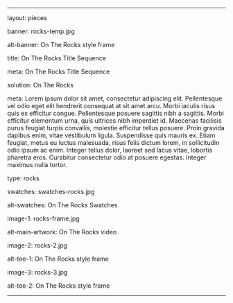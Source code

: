 ---

layout: pieces

banner: rocks-temp.jpg

alt-banner: On The Rocks style frame

title: On The Rocks Title Sequence

meta: On The Rocks Title Sequence

solution: On The Rocks

meta: Lorem ipsum dolor sit amet, consectetur adipiscing elit. Pellentesque vel odio eget elit hendrerit consequat at sit amet arcu. Morbi iaculis risus quis ex efficitur congue. Pellentesque posuere sagittis nibh a sagittis. Morbi efficitur elementum urna, quis ultrices nibh imperdiet id. Maecenas facilisis purus feugiat turpis convallis, molestie efficitur tellus posuere. Proin gravida dapibus enim, vitae vestibulum ligula. Suspendisse quis mauris ex. Etiam feugiat, metus eu luctus malesuada, risus felis dictum lorem, in sollicitudin odio ipsum ac enim. Integer tellus dolor, laoreet sed lacus vitae, lobortis pharetra eros. Curabitur consectetur odio at posuere egestas. Integer maximus nulla tortor.

type: rocks

swatches: swatches-rocks.jpg

alt-swatches: On The Rocks Swatches

image-1: rocks-frame.jpg

alt-main-artwork: On The Rocks video

image-2: rocks-2.jpg

alt-tee-1: On The Rocks style frame

image-3: rocks-3.jpg

alt-tee-2: On The Rocks style frame

---